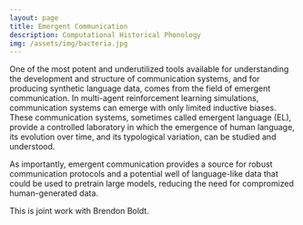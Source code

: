```yaml
---
layout: page
title: Emergent Communication
description: Computational Historical Phonology
img: /assets/img/bacteria.jpg
---
```


One of the most potent and underutilized tools available for understanding the development and structure of communication systems, and for producing synthetic language data, comes from the field of emergent communication. In multi-agent reinforcement learning simulations, communication systems can emerge with only limited inductive biases. These communication systems, sometimes called emergent language (EL), provide a controlled laboratory in which the emergence of human language, its evolution over time, and its typological variation, can be studied and understood.

As importantly, emergent communication provides a source for robust communication protocols and a potential well of language-like data that could be used to pretrain large models, reducing the need for compromized human-generated data.

This is joint work with Brendon Boldt.